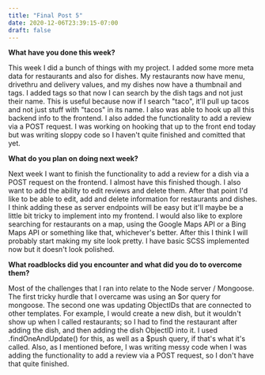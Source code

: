 ```yaml
---
title: "Final Post 5"
date: 2020-12-06T23:39:15-07:00
draft: false
---
```


**What have you done this week?**

This week I did a bunch of things with my project. I added some more meta data for restaurants and also for dishes. My restaurants now have menu, drivethru and delivery values, and my dishes now have a thumbnail and tags. I added tags so that now I can search by the dish tags and not just their name. This is useful because now if I search "taco", it'll pull up tacos and not just stuff with "tacos" in its name. I also was able to hook up all this backend info to the frontend. I also added the functionality to add a review via a POST request. I was working on hooking that up to the front end today but was writing sloppy code so I haven't quite finished and comitted that yet. 

**What do you plan on doing next week?**

Next week I want to finish the functionality to add a review for a dish via a POST request on the frontend. I almost have this finished though. I also want to add the ability to edit reviews and delete them. After that point I'd like to be able to edit, add and delete information for restaurants and dishes. I think adding these as server endpoints will be easy but it'll maybe be a little bit tricky to implement into my frontend. I would also like to explore searching for restaurants on a map, using the Google Maps API or a Bing Maps API or something like that, whichever's better. After this I think I will probably start making my site look pretty. I have basic SCSS implemented now but it doesn't look polished. 


**What roadblocks did you encounter and what did you do to overcome them?**

Most of the challenges that I ran into relate to the Node server / Mongoose. The first tricky hurdle that I overcame was using an $or query for mongoose. The second one was updating ObjectIDs that are connected to other templates. For example, I would create a new dish, but it wouldn't show up when I called restaurants; so I had to find the restaurant after adding the dish, and then adding the dish ObjectID into it. I used .findOneAndUpdate() for this, as well as a $push query, if that's what it's called. Also, as I mentioned before, I was writing messy code when I was adding the functionality to add a review via a POST request, so I don't have that quite finished. 